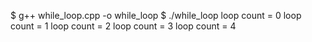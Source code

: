 $ g++ while_loop.cpp -o while_loop
$ ./while_loop
loop count = 0
loop count = 1
loop count = 2
loop count = 3
loop count = 4
